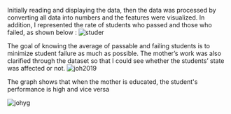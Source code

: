

Initially reading and displaying the data, then the data was processed by converting all data into numbers and the features were visualized. In addition, I represented the rate of students who passed and those who failed, as shown below :
![studer](https://user-images.githubusercontent.com/72932519/145089931-f9f7de92-cff7-4232-ab21-cda47313599c.png)

 
The goal of knowing the average of passable and failing students is to minimize student failure as much as possible.
The mother’s work was also clarified through the dataset so that I could see whether the students’ state was affected or not.
 ![joh2019](https://user-images.githubusercontent.com/72932519/145090315-13f60760-4ce8-466c-a04e-93d7c57260f8.png)

The graph shows that when the mother is educated, the student's performance is high and vice versa

![johyg](https://user-images.githubusercontent.com/72932519/145090452-7deab857-5877-4902-8d16-4e45a7a6b5d6.png)


